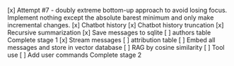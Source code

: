 [x] Attempt #7 - doubly extreme bottom-up approach to avoid losing focus. Implement nothing except the absolute barest minimum and only make incremental changes.
[x] Chatbot history
[x] Chatbot history truncation
[x] Recursive summarization
[x] Save messages to sqlite
[ ] authors table
Complete stage 1
[x] Stream messages
[ ] attribution table
[ ] Embed all messages and store in vector database
[ ] RAG by cosine similarity
[ ] Tool use
[ ] Add user commands
Complete stage 2
